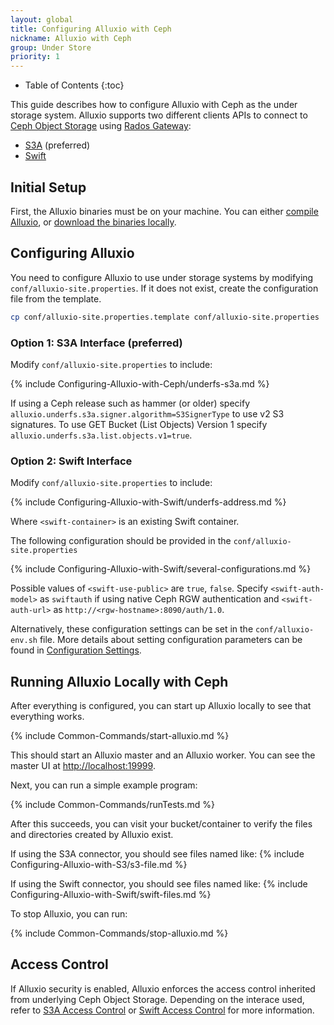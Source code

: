 ```yaml
---
layout: global
title: Configuring Alluxio with Ceph
nickname: Alluxio with Ceph
group: Under Store
priority: 1
---
```


* Table of Contents
{:toc}

This guide describes how to configure Alluxio with Ceph as the under storage system. Alluxio supports
two different clients APIs to connect to [Ceph Object Storage](http://ceph.com/ceph-storage/object-storage/)
using [Rados Gateway](http://docs.ceph.com/docs/master/radosgw/):
- [S3A](http://docs.aws.amazon.com/AmazonS3/latest/API/Welcome.html) (preferred)
- [Swift](http://docs.openstack.org/developer/swift/)

## Initial Setup

First, the Alluxio binaries must be on your machine. You can either
[compile Alluxio](Building-Alluxio-Master-Branch.html), or
[download the binaries locally](Running-Alluxio-Locally.html).

## Configuring Alluxio

You need to configure Alluxio to use under storage systems by modifying
`conf/alluxio-site.properties`. If it does not exist, create the configuration file from the
template.

```bash
cp conf/alluxio-site.properties.template conf/alluxio-site.properties
```

### Option 1: S3A Interface (preferred)

Modify `conf/alluxio-site.properties` to include:

{% include Configuring-Alluxio-with-Ceph/underfs-s3a.md %}

If using a Ceph release such as hammer (or older) specify `alluxio.underfs.s3a.signer.algorithm=S3SignerType`
to use v2 S3 signatures. To use GET Bucket (List Objects) Version 1 specify
`alluxio.underfs.s3a.list.objects.v1=true`.

### Option 2: Swift Interface
Modify `conf/alluxio-site.properties` to include:

{% include Configuring-Alluxio-with-Swift/underfs-address.md %}

Where `<swift-container>` is an existing Swift container.

The following configuration should be provided in the `conf/alluxio-site.properties`

{% include Configuring-Alluxio-with-Swift/several-configurations.md %}

Possible values of `<swift-use-public>` are `true`, `false`. Specify `<swift-auth-model>` as
`swiftauth` if using native Ceph RGW authentication and `<swift-auth-url>` as `http://<rgw-hostname>:8090/auth/1.0`.

Alternatively, these configuration settings can be set in the `conf/alluxio-env.sh` file. More
details about setting configuration parameters can be found in
[Configuration Settings](Configuration-Settings.html#environment-variables).

## Running Alluxio Locally with Ceph

After everything is configured, you can start up Alluxio locally to see that everything works.

{% include Common-Commands/start-alluxio.md %}

This should start an Alluxio master and an Alluxio worker. You can see the master UI at
[http://localhost:19999](http://localhost:19999).

Next, you can run a simple example program:

{% include Common-Commands/runTests.md %}

After this succeeds, you can visit your bucket/container to verify the files and directories created
by Alluxio exist.

If using the S3A connector, you should see files named like:
{% include Configuring-Alluxio-with-S3/s3-file.md %}

If using the Swift connector, you should see files named like:
{% include Configuring-Alluxio-with-Swift/swift-files.md %}

To stop Alluxio, you can run:

{% include Common-Commands/stop-alluxio.md %}

## Access Control

If Alluxio security is enabled, Alluxio enforces the access control inherited from underlying Ceph Object Storage.
Depending on the interace used, refer to [S3A Access Control](Configuring-Alluxio-with-S3.html#s3-access-control)
or [Swift Access Control](Configuring-Alluxio-with-Swift.html#swift-access-control) for more information.
